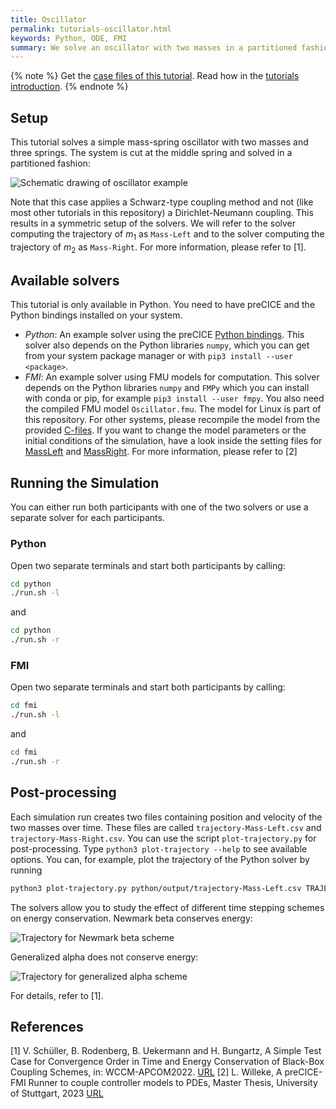 ```yaml
---
title: Oscillator
permalink: tutorials-oscillator.html
keywords: Python, ODE, FMI
summary: We solve an oscillator with two masses in a partitioned fashion. Each mass is solved by an independent ODE.
---
```


{% note %}
Get the [case files of this tutorial](https://github.com/precice/tutorials/tree/master/oscillator). Read how in the [tutorials introduction](https://www.precice.org/tutorials.html).
{% endnote %}

## Setup

This tutorial solves a simple mass-spring oscillator with two masses and three springs. The system is cut at the middle spring and solved in a partitioned fashion:

![Schematic drawing of oscillator example](images/tutorials-oscillator-schematic-drawing.png)

Note that this case applies a Schwarz-type coupling method and not (like most other tutorials in this repository) a Dirichlet-Neumann coupling. This results in a symmetric setup of the solvers. We will refer to the solver computing the trajectory of $m_1$ as `Mass-Left` and to the solver computing the trajectory of $m_2$ as `Mass-Right`. For more information, please refer to [1].

## Available solvers

This tutorial is only available in Python. You need to have preCICE and the Python bindings installed on your system.

- *Python*: An example solver using the preCICE [Python bindings](https://www.precice.org/installation-bindings-python.html). This solver also depends on the Python libraries `numpy`, which you can get from your system package manager or with `pip3 install --user <package>`.
- *FMI*: An example solver using FMU models for computation. This solver depends on the Python libraries `numpy` and `FMPy` which you can install with conda or pip, for example `pip3 install --user fmpy`. You also need the compiled FMU model `Oscillator.fmu`. The model for Linux is part of this repository. For other systems, please recompile the model from the provided [C-files](fmi/cmake). If you want to change the model parameters or the initial conditions of the simulation, have a look inside the setting files for [MassLeft](fmi/MassLeft) and [MassRight](fmi/MassRight). For more information, please refer to [2]

## Running the Simulation

You can either run both participants with one of the two solvers or use a separate solver for each participants.

### Python

Open two separate terminals and start both participants by calling:

```bash
cd python
./run.sh -l
```

and

```bash
cd python
./run.sh -r
```

### FMI

Open two separate terminals and start both participants by calling:

```bash
cd fmi
./run.sh -l
```

and

```bash
cd fmi
./run.sh -r
```

## Post-processing

Each simulation run creates two files containing position and velocity of the two masses over time. These files are called `trajectory-Mass-Left.csv` and `trajectory-Mass-Right.csv`. You can use the script `plot-trajectory.py` for post-processing. Type `python3 plot-trajectory --help` to see available options. You can, for example, plot the trajectory of the Python solver by running

```bash
python3 plot-trajectory.py python/output/trajectory-Mass-Left.csv TRAJECTORY
```

The solvers allow you to study the effect of different time stepping schemes on energy conservation. Newmark beta conserves energy:

![Trajectory for Newmark beta scheme](images/tutorials-oscillator-trajectory-newmark-beta.png)

Generalized alpha does not conserve energy:

![Trajectory for generalized alpha scheme](images/tutorials-oscillator-trajectory-generalized-alpha.png)

For details, refer to [1].

## References

[1] V. Schüller, B. Rodenberg, B. Uekermann and H. Bungartz, A Simple Test Case for Convergence Order in Time and Energy Conservation of Black-Box Coupling Schemes, in: WCCM-APCOM2022. [URL](https://www.scipedia.com/public/Rodenberg_2022a)
[2] L. Willeke, A preCICE-FMI Runner to couple controller models to PDEs, Master Thesis, University of Stuttgart, 2023 [URL]()
